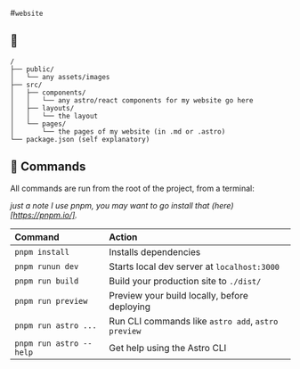 #`website`


## 📁
```
/
├── public/
│   └── any assets/images
├── src/
│   ├── components/
│   │   └── any astro/react components for my website go here
│   ├── layouts/
│   │   └── the layout
│   └── pages/
│       └── the pages of my website (in .md or .astro)
└── package.json (self explanatory)
```
## 🧞 Commands

All commands are run from the root of the project, from a terminal:

*just a note I use pnpm, you may want to go install that (here)[https://pnpm.io/].*

| Command                | Action                                             |
| :--------------------- | :------------------------------------------------- |
| `pnpm install`          | Installs dependencies                              |
| `pnpm runun dev`          | Starts local dev server at `localhost:3000`        |
| `pnpm run build`        | Build your production site to `./dist/`            |
| `pnpm run preview`      | Preview your build locally, before deploying       |
| `pnpm run astro ...`    | Run CLI commands like `astro add`, `astro preview` |
| `pnpm run astro --help` | Get help using the Astro CLI                       |
